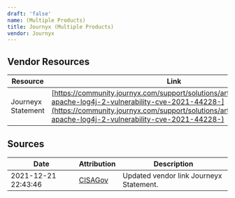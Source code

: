 ```yaml
---
draft: 'false'
name: (Multiple Products)
title: Journyx (Multiple Products)
vendor: Journyx
---
```


## Vendor Resources
| Resource | Link |
| --- | --- |
| Journeyx Statement | [https://community.journyx.com/support/solutions/articles/9000209044-apache-log4j-2-vulnerability-cve-2021-44228-](https://community.journyx.com/support/solutions/articles/9000209044-apache-log4j-2-vulnerability-cve-2021-44228-) |



## Sources
| Date | Attribution | Description |
| --- | --- | --- |
| 2021-12-21 22:43:46 | [CISAGov](https://raw.githubusercontent.com/cisagov/log4j-affected-db/develop/README.md) | Updated vendor link Journeyx Statement.  |
